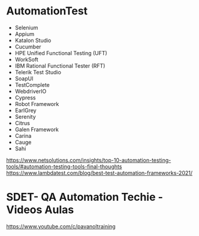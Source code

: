 # AutomationTest

- Selenium
- Appium
- Katalon Studio
- Cucumber
- HPE Unified Functional Testing (UFT)
- WorkSoft
- IBM Rational Functional Tester (RFT)
- Telerik Test Studio
- SoapUI
- TestComplete
- WebdriverIO
- Cypress
- Robot Framework
- EarlGrey
- Serenity
- Citrus
- Galen Framework
- Carina
- Cauge
- Sahi


https://www.netsolutions.com/insights/top-10-automation-testing-tools/#automation-testing-tools-final-thoughts
https://www.lambdatest.com/blog/best-test-automation-frameworks-2021/




# SDET- QA Automation Techie - Videos Aulas

https://www.youtube.com/c/pavanoltraining
